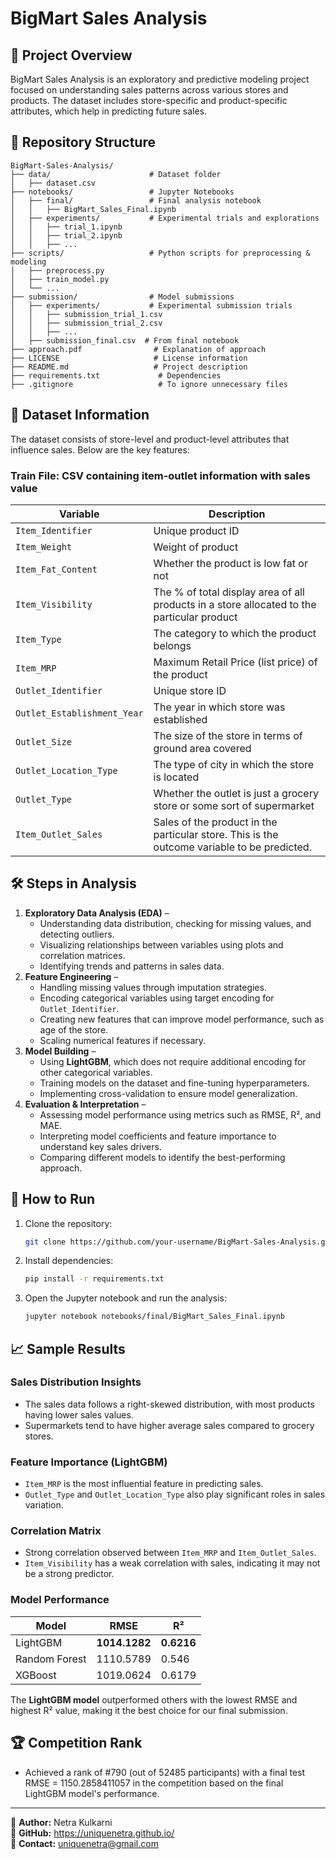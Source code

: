 # BigMart Sales Analysis

## 📌 Project Overview
BigMart Sales Analysis is an exploratory and predictive modeling project focused on understanding sales patterns across various stores and products. The dataset includes store-specific and product-specific attributes, which help in predicting future sales.

## 💒 Repository Structure
```
BigMart-Sales-Analysis/
├── data/                      # Dataset folder
│   ├── dataset.csv
├── notebooks/                 # Jupyter Notebooks
│   ├── final/                 # Final analysis notebook
│   │   ├── BigMart_Sales_Final.ipynb
│   ├── experiments/           # Experimental trials and explorations
│   │   ├── trial_1.ipynb
│   │   ├── trial_2.ipynb
│   │   ├── ...
├── scripts/                   # Python scripts for preprocessing & modeling
│   ├── preprocess.py
│   ├── train_model.py
│   └── ...
├── submission/                # Model submissions
│   ├── experiments/           # Experimental submission trials
│   │   ├── submission_trial_1.csv
│   │   ├── submission_trial_2.csv
│   │   ├── ...
│   ├── submission_final.csv  # From final notebook
├── approach.pdf                # Explanation of approach
├── LICENSE                     # License information
├── README.md                   # Project description
├── requirements.txt             # Dependencies
├── .gitignore                   # To ignore unnecessary files
```

## 💊 Dataset Information
The dataset consists of store-level and product-level attributes that influence sales. Below are the key features:

### Train File: CSV containing item-outlet information with sales value
| Variable | Description |
|----------|-------------|
| `Item_Identifier` | Unique product ID |
| `Item_Weight` | Weight of product |
| `Item_Fat_Content` | Whether the product is low fat or not |
| `Item_Visibility` | The % of total display area of all products in a store allocated to the particular product |
| `Item_Type` | The category to which the product belongs |
| `Item_MRP` | Maximum Retail Price (list price) of the product |
| `Outlet_Identifier` | Unique store ID |
| `Outlet_Establishment_Year` | The year in which store was established |
| `Outlet_Size` | The size of the store in terms of ground area covered |
| `Outlet_Location_Type` | The type of city in which the store is located |
| `Outlet_Type` | Whether the outlet is just a grocery store or some sort of supermarket |
| `Item_Outlet_Sales` | Sales of the product in the particular store. This is the outcome variable to be predicted. |

## 🛠️ Steps in Analysis
1. **Exploratory Data Analysis (EDA)** –
   - Understanding data distribution, checking for missing values, and detecting outliers.
   - Visualizing relationships between variables using plots and correlation matrices.
   - Identifying trends and patterns in sales data.
2. **Feature Engineering** –
   - Handling missing values through imputation strategies.
   - Encoding categorical variables using target encoding for `Outlet_Identifier`.
   - Creating new features that can improve model performance, such as age of the store.
   - Scaling numerical features if necessary.
3. **Model Building** –
   - Using **LightGBM**, which does not require additional encoding for other categorical variables.
   - Training models on the dataset and fine-tuning hyperparameters.
   - Implementing cross-validation to ensure model generalization.
4. **Evaluation & Interpretation** –
   - Assessing model performance using metrics such as RMSE, R², and MAE.
   - Interpreting model coefficients and feature importance to understand key sales drivers.
   - Comparing different models to identify the best-performing approach.

## 🚀 How to Run
1. Clone the repository:
   ```bash
   git clone https://github.com/your-username/BigMart-Sales-Analysis.git
   ```
2. Install dependencies:
   ```bash
   pip install -r requirements.txt
   ```
3. Open the Jupyter notebook and run the analysis:
   ```bash
   jupyter notebook notebooks/final/BigMart_Sales_Final.ipynb
   ```

## 📈 Sample Results
### **Sales Distribution Insights**
- The sales data follows a right-skewed distribution, with most products having lower sales values.
- Supermarkets tend to have higher average sales compared to grocery stores.

### **Feature Importance (LightGBM)**
- `Item_MRP` is the most influential feature in predicting sales.
- `Outlet_Type` and `Outlet_Location_Type` also play significant roles in sales variation.

### **Correlation Matrix**
- Strong correlation observed between `Item_MRP` and `Item_Outlet_Sales`.
- `Item_Visibility` has a weak correlation with sales, indicating it may not be a strong predictor.

### **Model Performance**
| Model | RMSE | R² |
|--------|--------|--------|
| LightGBM | **1014.1282** | **0.6216** |
| Random Forest | 1110.5789 | 0.546 |
| XGBoost | 1019.0624 | 0.6179 |

The **LightGBM model** outperformed others with the lowest RMSE and highest R² value, making it the best choice for our final submission.

## 🏆 Competition Rank
- Achieved a rank of #790 (out of 52485 participants) with a final test RMSE = 1150.2858411057 in the competition based on the final LightGBM model's performance.

---
🔹 **Author:** Netra Kulkarni  
🔹 **GitHub:** https://uniquenetra.github.io/  
🔹 **Contact:** uniquenetra@gmail.com

